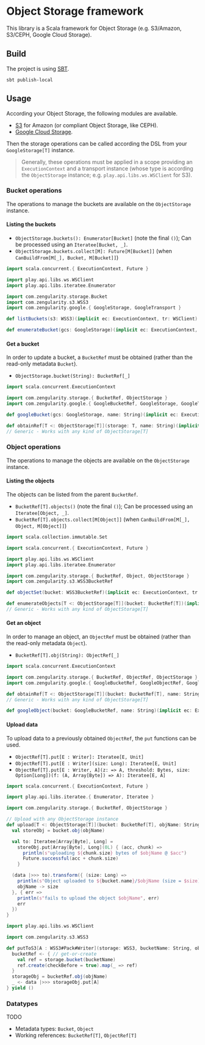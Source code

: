 # Object Storage framework

This library is a Scala framework for Object Storage (e.g. S3/Amazon, S3/CEPH, Google Cloud Storage).

## Build

The project is using [SBT](http://www.scala-sbt.org/).

    sbt publish-local

## Usage

According your Object Storage, the following modules are available.

- [S3](./s3/README.md) for Amazon (or compliant Object Storage, like CEPH).
- [Google Cloud Storage](./google/README.md).

Then the storage operations can be called according the DSL from your `GoogleStorage[T]` instance.

> Generally, these operations must be applied in a scope providing an `ExecutionContext` and a transport instance (whose type is according the `ObjectStorage` instance; e.g. `play.api.libs.ws.WSClient` for S3).

### Bucket operations

The operations to manage the buckets are available on the `ObjectStorage` instance.

#### Listing the buckets

- `ObjectStorage.buckets(): Enumerator[Bucket]` (note the final `()`); Can be processed using an `Iteratee[Bucket, _]`.
- `ObjectStorage.buckets.collect[M]: Future[M[Bucket]]` (when `CanBuildFrom[M[_], Bucket, M[Bucket]]`)

```scala
import scala.concurrent.{ ExecutionContext, Future }

import play.api.libs.ws.WSClient
import play.api.libs.iteratee.Enumerator

import com.zengularity.storage.Bucket
import com.zengularity.s3.WSS3
import com.zengularity.google.{ GoogleStorage, GoogleTransport }

def listBuckets(s3: WSS3)(implicit ec: ExecutionContext, tr: WSClient): Future[List[Bucket]] = s3.buckets.collect[List]

def enumerateBucket(gcs: GoogleStorage)(implicit ec: ExecutionContext, tr: GoogleTransport): Enumerator[Bucket] = gcs.buckets()
```

#### Get a bucket

In order to update a bucket, a `BucketRef` must be obtained (rather than the read-only metadata `Bucket`).

- `ObjectStorage.bucket(String): BucketRef[_]`

```scala
import scala.concurrent.ExecutionContext

import com.zengularity.storage.{ BucketRef, ObjectStorage }
import com.zengularity.google.{ GoogleBucketRef, GoogleStorage, GoogleTransport }

def googleBucket(gcs: GoogleStorage, name: String)(implicit ec: ExecutionContext, tr: GoogleTransport): GoogleBucketRef = gcs.bucket(name)

def obtainRef[T <: ObjectStorage[T]](storage: T, name: String)(implicit ec: ExecutionContext, tr: T#Pack#Transport): BucketRef[T] = storage.bucket(name)
// Generic - Works with any kind of ObjectStorage[T]
```

### Object operations

The operations to manage the objects are available on the `ObjectStorage` instance.

#### Listing the objects

The objects can be listed from the parent `BucketRef`.

- `BucketRef[T].objects()` (note the final `()`); Can be processed using an `Iteratee[Object, _]`.
- `BucketRef[T].objects.collect[M[Object]]` (when `CanBuildFrom[M[_], Object, M[Object]]`)

```scala
import scala.collection.immutable.Set

import scala.concurrent.{ ExecutionContext, Future }

import play.api.libs.ws.WSClient
import play.api.libs.iteratee.Enumerator

import com.zengularity.storage.{ BucketRef, Object, ObjectStorage }
import com.zengularity.s3.WSS3BucketRef

def objectSet(bucket: WSS3BucketRef)(implicit ec: ExecutionContext, tr: WSClient): Future[Set[Object]] = bucket.objects.collect[Set]

def enumerateObjects[T <: ObjectStorage[T]](bucket: BucketRef[T])(implicit ec: ExecutionContext, tr: T#Pack#Transport): Enumerator[Object] = bucket.objects()
// Generic - Works with any kind of ObjectStorage[T]
```

#### Get an object

In order to manage an object, an `ObjectRef` must be obtained (rather than the read-only metadata `Object`).

- `BucketRef[T].obj(String): ObjectRef[_]`

```scala
import scala.concurrent.ExecutionContext

import com.zengularity.storage.{ BucketRef, ObjectRef, ObjectStorage }
import com.zengularity.google.{ GoogleBucketRef, GoogleObjectRef, GoogleTransport }

def obtainRef[T <: ObjectStorage[T]](bucket: BucketRef[T], name: String)(implicit ec: ExecutionContext, tr: T#Pack#Transport): ObjectRef[T] = bucket.obj(name)
// Generic - Works with any kind of ObjectStorage[T]

def googleObject(bucket: GoogleBucketRef, name: String)(implicit ec: ExecutionContext, tr: GoogleTransport): GoogleObjectRef = bucket.obj(name)
```

#### Upload data

To upload data to a previously obtained `ObjectRef`, the `put` functions can be used.

- `ObjectRef[T].put[E : Writer]: Iteratee[E, Unit]`
- `ObjectRef[T].put[E : Writer](size: Long): Iteratee[E, Unit]`
- `ObjectRef[T].put[E : Writer, A](z: => A, threshold: Bytes, size: Option[Long])(f: (A, Array[Byte]) => A): Iteratee[E, A]`

```scala
import scala.concurrent.{ ExecutionContext, Future }

import play.api.libs.iteratee.{ Enumerator, Iteratee }

import com.zengularity.storage.{ BucketRef, ObjectStorage }

// Upload with any ObjectStorage instance
def upload[T <: ObjectStorage[T]](bucket: BucketRef[T], objName: String, data: => Enumerator[Array[Byte]])(implicit ec: ExecutionContext, tr: T#Pack#Transport, w: T#Pack#Writer[Array[Byte]]): Future[(String, Long)] = {
  val storeObj = bucket.obj(objName)

  val to: Iteratee[Array[Byte], Long] =
    storeObj.put[Array[Byte], Long](0L) { (acc, chunk) =>
      println(s"uploading ${chunk.size} bytes of $objName @ $acc")
      Future.successful(acc + chunk.size)
    }

  (data |>>> to).transform({ (size: Long) =>
    println(s"Object uploaded to ${bucket.name}/$objName (size = $size)")
    objName -> size
  }, { err =>
    println(s"fails to upload the object $objName", err)
    err
  })
}

import play.api.libs.ws.WSClient

import com.zengularity.s3.WSS3

def putToS3[A : WSS3#Pack#Writer](storage: WSS3, bucketName: String, objName: String, data: => Enumerator[A])(implicit ec: ExecutionContext, tr: WSClient): Future[Unit] = for {
  bucketRef <- { // get-or-create
    val ref = storage.bucket(bucketName)
    ref.create(checkBefore = true).map(_ => ref)
  }
  storageObj = bucketRef.obj(objName)
  _ <- data |>>> storageObj.put[A]
} yield ()
```

### Datatypes

TODO

- Metadata types: `Bucket`, `Object`
- Working references: `BucketRef[T]`, `ObjectRef[T]`
